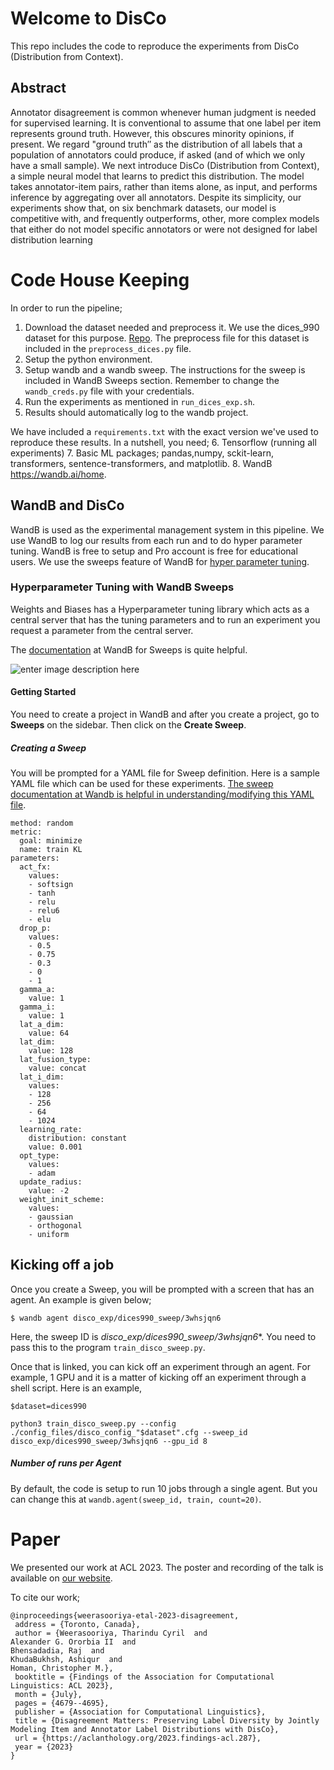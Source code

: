 # Welcome to DisCo

This repo includes the code to reproduce the experiments from DisCo (Distribution from Context). 

## Abstract
Annotator disagreement is common whenever human judgment is needed for supervised learning. It is conventional to assume that one label per item represents ground truth. However, this obscures minority opinions, if present. We regard "ground truth″ as the distribution of all labels that a population of annotators could produce, if asked (and of which we only have a small sample). We next introduce DisCo (Distribution from Context), a simple neural model that learns to predict this distribution. The model takes annotator-item pairs, rather than items alone, as input, and performs inference by aggregating over all annotators. Despite its simplicity, our experiments show that, on six benchmark datasets, our model is competitive with, and frequently outperforms, other, more complex models that either do not model specific annotators or were not designed for label distribution learning


# Code House Keeping

In order to run the pipeline;
1. Download the dataset needed and preprocess it. We use the dices_990 dataset for this purpose. [Repo](https://github.com/google-research-datasets/dices-dataset).  The preprocess file for this dataset is included in the `preprocess_dices.py` file. 
2.  Setup the python environment. 
3. Setup wandb and a wandb sweep. The instructions for the sweep is included in WandB Sweeps section. Remember to change the `wandb_creds.py` file with your credentials. 
4.  Run the experiments as mentioned in `run_dices_exp.sh`. 
5. Results should automatically log to the wandb project.  

We have included a `requirements.txt` with the exact version we've used to reproduce these results. In a nutshell, you need; 
6. Tensorflow (running all experiments)
7. Basic ML packages; pandas,numpy, sckit-learn, transformers, sentence-transformers, and matplotlib. 
8. WandB https://wandb.ai/home. 

## WandB and DisCo

WandB is used as the experimental management system in this pipeline. We use WandB to log our results from each run and to do hyper parameter tuning. WandB is free to setup and Pro account is free for educational users. We use the sweeps feature of WandB for [hyper parameter tuning](https://docs.wandb.ai/guides/sweeps).

### Hyperparameter Tuning with WandB Sweeps

Weights and Biases has a Hyperparameter tuning library which acts as a central server that has the tuning parameters and to run an experiment you request a parameter from the central server. 

The [documentation](https://docs.wandb.ai/guides/sweeps) at WandB for Sweeps is quite helpful. 

![enter image description here](https://i.imgur.com/UwhpqA6.png)

#### Getting Started

You need to create a project in WandB and after you create a project, go to **Sweeps** on the sidebar. Then click on the **Create Sweep**. 

##### Creating a Sweep

You will be prompted for a YAML file for Sweep definition. Here is a sample YAML file which can be used for these experiments. [The sweep documentation at Wandb is helpful in understanding/modifying this YAML file](https://docs.wandb.ai/guides/sweeps/configuration). 

    method: random
    metric:
      goal: minimize
      name: train KL
    parameters:
      act_fx:
        values:
        - softsign
        - tanh
        - relu
        - relu6
        - elu
      drop_p:
        values:
        - 0.5
        - 0.75
        - 0.3
        - 0
        - 1
      gamma_a:
        value: 1
      gamma_i:
        value: 1
      lat_a_dim:
        value: 64
      lat_dim:
        value: 128
      lat_fusion_type:
        value: concat
      lat_i_dim:
        values:
        - 128
        - 256
        - 64
        - 1024
      learning_rate:
        distribution: constant
        value: 0.001
      opt_type:
        values:
        - adam
      update_radius:
        value: -2
      weight_init_scheme:
        values:
        - gaussian
        - orthogonal
        - uniform

## Kicking off a job

Once you create a Sweep, you will be prompted with a screen that has an agent. An example is given below;

    $ wandb agent disco_exp/dices990_sweep/3whsjqn6

Here, the sweep ID is *disco_exp/dices990_sweep/3whsjqn6**. You need to pass this to the program `train_disco_sweep.py`.

Once that is linked, you can kick off an experiment through an agent. For example, 1 GPU and it is a matter of kicking off an experiment through a shell script. Here is an example, 

    $dataset=dices990
    
    python3 train_disco_sweep.py --config ./config_files/disco_config_"$dataset".cfg --sweep_id disco_exp/dices990_sweep/3whsjqn6 --gpu_id 8
    
     
##### Number of runs per Agent

By default, the code is setup to run 10 jobs through a single agent. But you can change this at `wandb.agent(sweep_id, train, count=20)`.


# Paper

We presented our work at ACL 2023. The poster and recording of the talk is available on [our website](https://cyrilw.com/publication/weerasooriya-etal-2023-disagreement/).

To cite our work; 

```
@inproceedings{weerasooriya-etal-2023-disagreement,
 address = {Toronto, Canada},
 author = {Weerasooriya, Tharindu Cyril  and
Alexander G. Ororbia II  and
Bhensadadia, Raj  and
KhudaBukhsh, Ashiqur  and
Homan, Christopher M.},
 booktitle = {Findings of the Association for Computational Linguistics: ACL 2023},
 month = {July},
 pages = {4679--4695},
 publisher = {Association for Computational Linguistics},
 title = {Disagreement Matters: Preserving Label Diversity by Jointly Modeling Item and Annotator Label Distributions with DisCo},
 url = {https://aclanthology.org/2023.findings-acl.287},
 year = {2023}
}
```